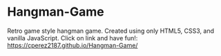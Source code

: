 # Hangman-Game

Retro game style hangman game. 
Created using only HTML5, CSS3, and vanilla JavaScript.
Click on link and have fun!: https://cperez2187.github.io/Hangman-Game/
